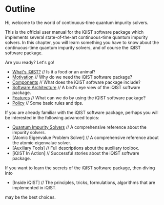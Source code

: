 # Outline

Hi, welcome to the world of continuous-time quantum impurity solvers.

This is the official user manual for the iQIST software package which implements several state-of-the-art continuous-time quantum impurity solvers. In this chapter, you will learn something you have to know about the continuous-time quantum impurity solvers, and of course the iQIST software package.

Are you ready? Let's go!

* [What's iQIST?](what.md) // Is it a food or an animal?
* [Motivation](motivation.md) // Why do we need the iQIST software package?
* [Components](components.md) // What does the iQIST software package include?
* [Software Architecture](architecture.md) // A bird's eye view of the iQIST software package.
* [Features](feature.md) // What can we do by using the iQIST software package?
* [Policy](policy.md) // Some basic rules and tips.

If you are already familiar with the iQIST software package, perhaps you will be interested in the following advanced topics:

* [Quantum Impurity Solvers](../ch04/index.md) // A comprehensive reference about the impurity solvers.
* [Atomic Eigenvalue Problem Solver] // A comprehensive reference about the atomic eigenvalue solver.
* [Auxiliary Tools] // Full descriptions about the auxiliary toolbox.
* [iQIST In Action] // Successful stories about the iQIST software package.

If you want to learn the secrets of the iQIST software package, then diving into

* [Inside iQIST] // The principles, tricks, formulations, algorithms that are implemented in iQIST.

may be the best choices.
